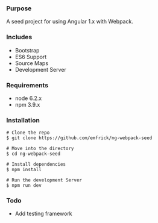 ### Purpose
A seed project for using Angular 1.x with Webpack.

### Includes
- Bootstrap
- ES6 Support
- Source Maps
- Development Server

### Requirements
- node 6.2.x
- npm 3.9.x

### Installation
```
# Clone the repo
$ git clone https://github.com/emfrick/ng-webpack-seed

# Move into the directory
$ cd ng-webpack-seed

# Install dependencies
$ npm install

# Run the development Server
$ npm run dev
```

### Todo
- Add testing framework
